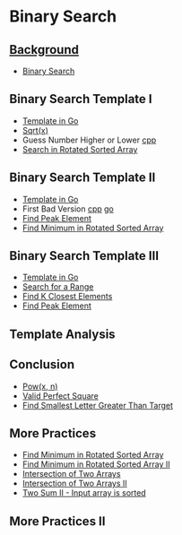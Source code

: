 # Binary Search

## [Background](https://leetcode.com/explore/learn/card/binary-search/138/background/971/)

* [Binary Search](bs/search.go)

## Binary Search Template I

* [Template in Go](bs/tmpl1/search.go)
* [Sqrt(x)](bs/tmpl1/sqrt.go)
* Guess Number Higher or Lower [cpp](bs/tmpl1/cpp/guess.cc)
* [Search in Rotated Sorted Array](bs/tmpl1/rotate.go)

## Binary Search Template II

* [Template in Go](bs/tmpl2/search.go)
* First Bad Version [cpp](bs/tmpl2/cpp/version.cc) [go](bs/tmpl2/version.go)
* [Find Peak Element](bs/tmpl2/peak.go)
* [Find Minimum in Rotated Sorted Array](bs/tmpl2/rotate.go)

## Binary Search Template III

* [Template in Go](bs/tmpl3/search.go)
* [Search for a Range](bs/tmpl3/range.go)
* [Find K Closest Elements](bs/tmpl3/closest.go)
* [Find Peak Element](bs/tmpl3/peak.go)

## Template Analysis

## Conclusion

* [Pow(x, n)](bs/con/pow.go)
* [Valid Perfect Square](bs/con/vsqrt.go)
* [Find Smallest Letter Greater Than Target](bs/con/letter.go)

## More Practices

* [Find Minimum in Rotated Sorted Array](bs/prac/rotate.go)
* [Find Minimum in Rotated Sorted Array II](bs/prac/rotate.go)
* [Intersection of Two Arrays](bs/prac/intersection.go)
* [Intersection of Two Arrays II](bs/prac/intersect.go)
* [Two Sum II - Input array is sorted](bs/prac/sum.go)

## More Practices II
